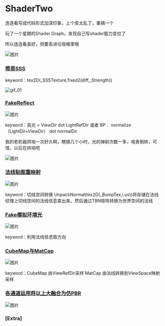 # ShaderTwo

连连看写成代码形式加深印象，上个库太乱了，重搞一个

玩了一个星期的Shader Graph，发现自己写shader能力变拉了

所以连连看虽好，但要丢进垃圾桶里哦

![图片](https://user-images.githubusercontent.com/50166070/159422407-f43d457b-81f6-4664-93cf-10feeea81481.png)


### [简易SSS](https://github.com/oneputatoT/ShaderTwo/tree/main/Assets/Shader/Lesson04)

keyword：tex2D(_SSSTexture,fixed2(diff,_Strength))


![gif_01](https://user-images.githubusercontent.com/50166070/160222290-b4ce87c8-340e-4657-93c5-3edcdf690368.gif)


### [FakeReflect](https://github.com/oneputatoT/ShaderTwo/tree/main/Assets/Shader/Lesson06)

![图片](https://user-images.githubusercontent.com/50166070/160222130-44dc11cf-11a3-4a00-99e6-ed1e27b6b781.png)

keyword：高光 = ViewDir dot LightRefDir     或者       BP：   normalize（LightDir+ViewDir） dot normalDir


我的老机器烘培一次好久啊，瞎搞几个小时，光的弹射次数一多，电表倒转，可惜，以后在烘培吧

![图片](https://user-images.githubusercontent.com/50166070/160242111-63f4b5c5-67f3-4e8f-a74f-cf4297f3bb41.png)

### [法线贴图重映射](https://github.com/oneputatoT/ShaderTwo/tree/main/Assets/Shader/Lesson08)

![图片](https://user-images.githubusercontent.com/50166070/160747167-c5cd6c84-019d-41a3-a625-db095b85b2ea.png)

keyword：切线空间转换       UnpackNormal(tex2D(_BumpTex,i.uv))将存储在法线纹理上切线空间的法线信息拿出来，然后通过TBN矩阵转换为世界空间的法线

### [Fake模拟环境光](https://github.com/oneputatoT/ShaderTwo/tree/main/Assets/Shader/Lesson7)

![图片](https://user-images.githubusercontent.com/50166070/160747344-c60a773f-3535-453a-96c0-fcdadc7da590.png)

keyword：利用法线信息取方向

### [CubeMap与MatCap](https://github.com/oneputatoT/ShaderTwo/tree/main/Assets/Shader/Lesson9)

![图片](https://user-images.githubusercontent.com/50166070/160747487-a1ba953d-c923-42a0-ad3c-b364bfdcfcd1.png)

keyword：CubeMap 由ViewRefDir采样
         MatCap 由法线转换到ViewSpace映射采样

### [各通道运用将以上大融合为仿PBR](https://github.com/oneputatoT/ShaderTwo/tree/main/Assets/Shader/Lesson10)

![图片](https://user-images.githubusercontent.com/50166070/160747627-7b17fd4c-0eb0-4266-b23c-d51cc0c0e448.png)


### [Extra]
